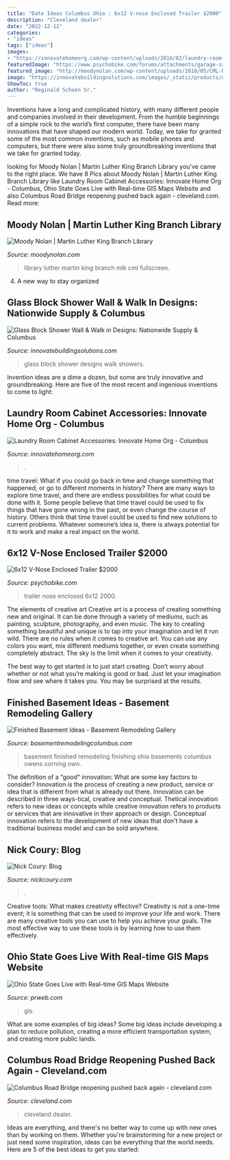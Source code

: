 ```yaml
---
title: "Date Ideas Columbus Ohio : 6x12 V-nose Enclosed Trailer $2000"
description: "Cleveland dealer"
date: "2022-12-12"
categories:
- "ideas"
tags: ["ideas"]
images:
- "https://innovatehomeorg.com/wp-content/uploads/2016/02/laundry-room-featured-img.jpg"
featuredImage: "https://www.psychobike.com/forums/attachments/garage-sale/91505d1343479946t-6x12-nose-enclosed-trailer-2000-trailer-black2.jpg"
featured_image: "http://moodynolan.com/wp-content/uploads/2018/05/CML-MLK_2-800x600.jpg"
image: "https://innovatebuildingsolutions.com/images/_static/products/gb-showers/gallery/01-Partition-glass-block-shower-wall-Liz-Para-job.jpg"
ShowToc: true
author: "Reginald Schoen Sr."
---
```



Inventions have a long and complicated history, with many different people and companies involved in their development. From the humble beginnings of a simple rock to the world’s first computer, there have been many innovations that have shaped our modern world. Today, we take for granted some of the most common inventions, such as mobile phones and computers, but there were also some truly groundbreaking inventions that we take for granted today.

	

		
looking for Moody Nolan | Martin Luther King Branch Library you've came to the right place. We have 8 Pics about Moody Nolan | Martin Luther King Branch Library like Laundry Room Cabinet Accessories: Innovate Home Org - Columbus, Ohio State Goes Live with Real-time GIS Maps Website and also Columbus Road Bridge reopening pushed back again - cleveland.com. Read more:
		
    
## Moody Nolan | Martin Luther King Branch Library

<img loading=lazy src="http://moodynolan.com/wp-content/uploads/2018/05/CML-MLK_2-800x600.jpg" onerror="this.onerror=null;this.src='https://tse3.mm.bing.net/th?id=OIP.Q4yMj0mT10RUW721iv3hhAHaFj&amp;pid=15.1';" alt="Moody Nolan | Martin Luther King Branch Library">

_Source: moodynolan.com_

>library luther martin king branch mlk cml fullscreen. 

	

4. A new way to stay organized

    
## Glass Block Shower Wall &amp; Walk In Designs: Nationwide Supply &amp; Columbus

<img loading=lazy src="https://innovatebuildingsolutions.com/images/_static/products/gb-showers/gallery/01-Partition-glass-block-shower-wall-Liz-Para-job.jpg" onerror="this.onerror=null;this.src='https://tse2.mm.bing.net/th?id=OIP.gu-oCGJZf7VHvH4us_lpkQHaLE&amp;pid=15.1';" alt="Glass Block Shower Wall &amp; Walk in Designs: Nationwide Supply &amp; Columbus">

_Source: innovatebuildingsolutions.com_

>glass block shower designs walk showers. 

	

Invention ideas are a dime a dozen, but some are truly innovative and groundbreaking. Here are five of the most recent and ingenious inventions to come to light: 

    
## Laundry Room Cabinet Accessories: Innovate Home Org - Columbus

<img loading=lazy src="https://innovatehomeorg.com/wp-content/uploads/2016/02/laundry-room-featured-img.jpg" onerror="this.onerror=null;this.src='https://tse3.mm.bing.net/th?id=OIP.IS54PMyCMpsDy45N4c0-gQHaFD&amp;pid=15.1';" alt="Laundry Room Cabinet Accessories: Innovate Home Org - Columbus">

_Source: innovatehomeorg.com_

>. 

	

time travel: What if you could go back in time and change something that happened, or go to different moments in history?
There are many ways to explore time travel, and there are endless possibilities for what could be done with it. Some people believe that time travel could be used to fix things that have gone wrong in the past, or even change the course of history. Others think that time travel could be used to find new solutions to current problems. Whatever someone’s idea is, there is always potential for it to work and make a real impact on the world.

    
## 6x12 V-Nose Enclosed Trailer $2000

<img loading=lazy src="https://www.psychobike.com/forums/attachments/garage-sale/91505d1343479946t-6x12-nose-enclosed-trailer-2000-trailer-black2.jpg" onerror="this.onerror=null;this.src='https://tse4.mm.bing.net/th?id=OIP.EFRQfWd1uHyM2btS0j-RogHaJ5&amp;pid=15.1';" alt="6x12 V-Nose Enclosed Trailer $2000">

_Source: psychobike.com_

>trailer nose enclosed 6x12 2000. 

	

The elements of creative art
Creative art is a process of creating something new and original. It can be done through a variety of mediums, such as painting, sculpture, photography, and even music. The key to creating something beautiful and unique is to tap into your imagination and let it run wild.
There are no rules when it comes to creative art. You can use any colors you want, mix different mediums together, or even create something completely abstract. The sky is the limit when it comes to your creativity.

The best way to get started is to just start creating. Don’t worry about whether or not what you’re making is good or bad. Just let your imagination flow and see where it takes you. You may be surprised at the results.

    
## Finished Basement Ideas - Basement Remodeling Gallery

<img loading=lazy src="https://www.basementremodelingcolumbus.com/wp-content/uploads/2015/09/6-owens-corning-basement-remodeling-columbus-ohio.jpg" onerror="this.onerror=null;this.src='https://tse3.mm.bing.net/th?id=OIP.oa7ryG-xGR7_ap2BmUtI9wHaEo&amp;pid=15.1';" alt="Finished Basement Ideas - Basement Remodeling Gallery">

_Source: basementremodelingcolumbus.com_

>basement finished remodeling finishing ohio basements columbus owens corning own. 

	

The definition of a “good” innovation: What are some key factors to consider?
Innovation is the process of creating a new product, service or idea that is different from what is already out there. Innovation can be described in three ways-tical, creative and conceptual. Thetical innovation refers to new ideas or concepts while creative innovation refers to products or services that are innovative in their approach or design. Conceptual innovation refers to the development of new ideas that don't have a traditional business model and can be sold anywhere.

    
## Nick Coury: Blog

<img loading=lazy src="https://www.nickcoury.com/img/s/v-10/p187880896-6.jpg" onerror="this.onerror=null;this.src='https://tse2.mm.bing.net/th?id=OIP.4KtHBELLz_4TECq2kRqV6QHaDq&amp;pid=15.1';" alt="Nick Coury: Blog">

_Source: nickcoury.com_

>. 

	

Creative tools: What makes creativity effective?
Creativity is not a one-time event; it is something that can be used to improve your life and work. There are many creative tools you can use to help you achieve your goals. The most effective way to use these tools is by learning how to use them effectively.

    
## Ohio State Goes Live With Real-time GIS Maps Website

<img loading=lazy src="http://ww1.prweb.com/prfiles/2015/06/09/12777303/OSUGIS2.png" onerror="this.onerror=null;this.src='https://tse3.mm.bing.net/th?id=OIP.2msj1gX0V9itCSejKdShKAHaEX&amp;pid=15.1';" alt="Ohio State Goes Live with Real-time GIS Maps Website">

_Source: prweb.com_

>gis. 

	

What are some examples of big ideas?
Some big ideas include developing a plan to reduce pollution, creating a more efficient transportation system, and creating more public lands.

    
## Columbus Road Bridge Reopening Pushed Back Again - Cleveland.com

<img loading=lazy src="https://www.cleveland.com/resizer/71Yj4MegA7Q37DtaSfyV4jelW-c=/1280x0/smart/advancelocal-adapter-image-uploads.s3.amazonaws.com/image.cleveland.com/home/cleve-media/width2048/img/plain_dealer_metro/photo/colbridgejpg-b8ab6be12367be16.jpg" onerror="this.onerror=null;this.src='https://tse1.mm.bing.net/th?id=OIP.NYNxaLDiKsGIjAnx_NLYmQHaE6&amp;pid=15.1';" alt="Columbus Road Bridge reopening pushed back again - cleveland.com">

_Source: cleveland.com_

>cleveland dealer. 

	

Ideas are everything, and there's no better way to come up with new ones than by working on them. Whether you're brainstorming for a new project or just need some inspiration, ideas can be everything that the world needs. Here are 5 of the best ideas to get you started: 

